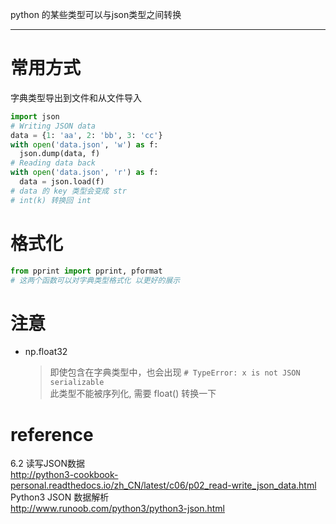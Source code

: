 python 的某些类型可以与json类型之间转换

---

# 常用方式
字典类型导出到文件和从文件导入

``` py
import json
# Writing JSON data
data = {1: 'aa', 2: 'bb', 3: 'cc'}
with open('data.json', 'w') as f:
  json.dump(data, f)
# Reading data back
with open('data.json', 'r') as f:
  data = json.load(f)
# data 的 key 类型会变成 str
# int(k) 转换回 int
```

# 格式化
``` py
from pprint import pprint, pformat
# 这两个函数可以对字典类型格式化 以更好的展示
```

# 注意
- np.float32
  > 即使包含在字典类型中，也会出现 `# TypeError: x is not JSON serializable`  
  此类型不能被序列化, 需要 float() 转换一下

# reference
6.2 读写JSON数据  
<http://python3-cookbook-personal.readthedocs.io/zh_CN/latest/c06/p02_read-write_json_data.html>  
Python3 JSON 数据解析  
<http://www.runoob.com/python3/python3-json.html>  